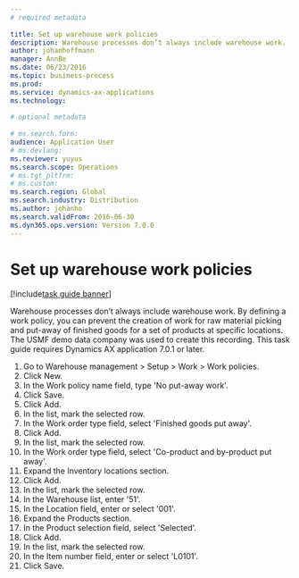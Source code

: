 ```yaml
--- 
# required metadata 
 
title: Set up warehouse work policies 
description: Warehouse processes don’t always include warehouse work. 
author: johanhoffmann
manager: AnnBe 
ms.date: 06/23/2016
ms.topic: business-process 
ms.prod:  
ms.service: dynamics-ax-applications 
ms.technology:  
 
# optional metadata 
 
# ms.search.form:   
audience: Application User 
# ms.devlang:  
ms.reviewer: yuyus
ms.search.scope: Operations 
# ms.tgt_pltfrm:  
# ms.custom:  
ms.search.region: Global
ms.search.industry: Distribution
ms.author: johanho
ms.search.validFrom: 2016-06-30 
ms.dyn365.ops.version: Version 7.0.0 
---
```

# Set up warehouse work policies 

[!include[task guide banner](../../includes/task-guide-banner.md)]

Warehouse processes don’t always include warehouse work. By defining a work policy, you can prevent the creation of work for raw material picking and put-away of finished goods for a set of products at specific locations. The USMF demo data company was used to create this recording. This task guide requires Dynamics AX application 7.0.1 or later.

1. Go to Warehouse management > Setup > Work > Work policies.
2. Click New.
3. In the Work policy name field, type 'No put-away work'.
4. Click Save.
5. Click Add.
6. In the list, mark the selected row.
7. In the Work order type field, select 'Finished goods put away'.
8. Click Add.
9. In the list, mark the selected row.
10. In the Work order type field, select 'Co-product and by-product put away'.
11. Expand the Inventory locations section.
12. Click Add.
13. In the list, mark the selected row.
14. In the Warehouse list, enter '51'.
15. In the Location field, enter or select '001'.
16. Expand the Products section.
17. In the Product selection field, select 'Selected'.
18. Click Add.
19. In the list, mark the selected row.
20. In the Item number field, enter or select 'L0101'.
21. Click Save.

